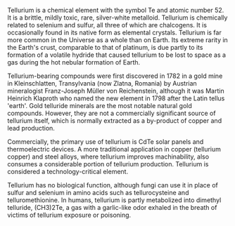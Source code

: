 ﻿Tellurium is a chemical element with the symbol Te and atomic number 52. It is a brittle, mildly toxic, rare, silver-white metalloid. Tellurium is chemically related to selenium and sulfur, all three of which are chalcogens. It is occasionally found in its native form as elemental crystals. Tellurium is far more common in the Universe as a whole than on Earth. Its extreme rarity in the Earth's crust, comparable to that of platinum, is due partly to its formation of a volatile hydride that caused tellurium to be lost to space as a gas during the hot nebular formation of Earth.

Tellurium-bearing compounds were first discovered in 1782 in a gold mine in Kleinschlatten, Transylvania (now Zlatna, Romania) by Austrian mineralogist Franz-Joseph Müller von Reichenstein, although it was Martin Heinrich Klaproth who named the new element in 1798 after the Latin tellus 'earth'. Gold telluride minerals are the most notable natural gold compounds. However, they are not a commercially significant source of tellurium itself, which is normally extracted as a by-product of copper and lead production.

Commercially, the primary use of tellurium is CdTe solar panels and thermoelectric devices. A more traditional application in copper (tellurium copper) and steel alloys, where tellurium improves machinability, also consumes a considerable portion of tellurium production. Tellurium is considered a technology-critical element.

Tellurium has no biological function, although fungi can use it in place of sulfur and selenium in amino acids such as tellurocysteine and telluromethionine. In humans, tellurium is partly metabolized into dimethyl telluride, (CH3)2Te, a gas with a garlic-like odor exhaled in the breath of victims of tellurium exposure or poisoning.
